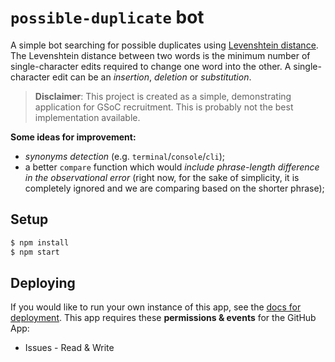 # `possible-duplicate` bot

A simple bot searching for possible duplicates using [Levenshtein distance](https://en.wikipedia.org/wiki/Levenshtein_distance). The Levenshtein distance between two words is the minimum number of single-character edits required to change one word into the other. A single-character edit can be an _insertion_, _deletion_ or _substitution_.

>**Disclaimer**: This project is created as a simple, demonstrating application for GSoC recruitment. This is probably not the best implementation available.

**Some ideas for improvement:**
- _synonyms detection_ (e.g. `terminal`/`console`/`cli`);
- a better `compare` function which would _include phrase-length difference in the observational error_ (right now, for the sake of simplicity, it is completely ignored and we are comparing based on the shorter phrase);

## Setup

```bash
$ npm install
$ npm start
```

## Deploying

If you would like to run your own instance of this app, see the [docs for deployment](https://probot.github.io/docs/deployment/). This app requires these **permissions & events** for the GitHub App:

- Issues - Read & Write
